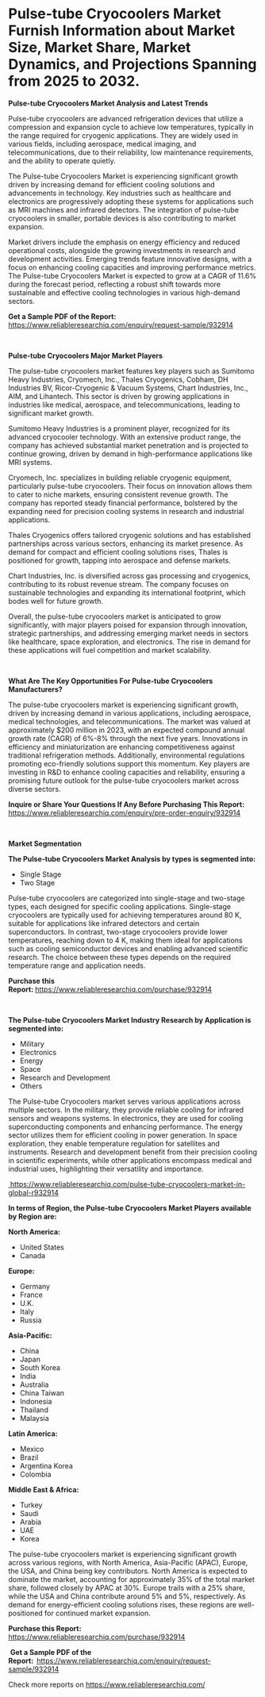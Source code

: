 <p><h1>Pulse-tube Cryocoolers Market Furnish Information about Market Size, Market Share, Market Dynamics, and Projections Spanning from 2025 to 2032.</h1></p><p><strong>Pulse-tube Cryocoolers Market Analysis and Latest Trends</strong></p>
<p><p>Pulse-tube cryocoolers are advanced refrigeration devices that utilize a compression and expansion cycle to achieve low temperatures, typically in the range required for cryogenic applications. They are widely used in various fields, including aerospace, medical imaging, and telecommunications, due to their reliability, low maintenance requirements, and the ability to operate quietly. </p><p>The Pulse-tube Cryocoolers Market is experiencing significant growth driven by increasing demand for efficient cooling solutions and advancements in technology. Key industries such as healthcare and electronics are progressively adopting these systems for applications such as MRI machines and infrared detectors. The integration of pulse-tube cryocoolers in smaller, portable devices is also contributing to market expansion.</p><p>Market drivers include the emphasis on energy efficiency and reduced operational costs, alongside the growing investments in research and development activities. Emerging trends feature innovative designs, with a focus on enhancing cooling capacities and improving performance metrics. The Pulse-tube Cryocoolers Market is expected to grow at a CAGR of 11.6% during the forecast period, reflecting a robust shift towards more sustainable and effective cooling technologies in various high-demand sectors.</p></p>
<p><strong>Get a Sample PDF of the Report:&nbsp;</strong> <a href="https://www.reliableresearchiq.com/enquiry/request-sample/932914?utm_campaign=2717&utm_medium=2&utm_source=Github&utm_content=ia&utm_term=21032025&utm_id=pulse-tube-cryocoolers">https://www.reliableresearchiq.com/enquiry/request-sample/932914</a></p>
<p>&nbsp;</p>
<p><strong>Pulse-tube Cryocoolers Major Market Players</strong></p>
<p><p>The pulse-tube cryocoolers market features key players such as Sumitomo Heavy Industries, Cryomech, Inc., Thales Cryogenics, Cobham, DH Industries BV, Ricor-Cryogenic & Vacuum Systems, Chart Industries, Inc., AIM, and Lihantech. This sector is driven by growing applications in industries like medical, aerospace, and telecommunications, leading to significant market growth.</p><p>Sumitomo Heavy Industries is a prominent player, recognized for its advanced cryocooler technology. With an extensive product range, the company has achieved substantial market penetration and is projected to continue growing, driven by demand in high-performance applications like MRI systems.</p><p>Cryomech, Inc. specializes in building reliable cryogenic equipment, particularly pulse-tube cryocoolers. Their focus on innovation allows them to cater to niche markets, ensuring consistent revenue growth. The company has reported steady financial performance, bolstered by the expanding need for precision cooling systems in research and industrial applications.</p><p>Thales Cryogenics offers tailored cryogenic solutions and has established partnerships across various sectors, enhancing its market presence. As demand for compact and efficient cooling solutions rises, Thales is positioned for growth, tapping into aerospace and defense markets.</p><p>Chart Industries, Inc. is diversified across gas processing and cryogenics, contributing to its robust revenue stream. The company focuses on sustainable technologies and expanding its international footprint, which bodes well for future growth.</p><p>Overall, the pulse-tube cryocoolers market is anticipated to grow significantly, with major players poised for expansion through innovation, strategic partnerships, and addressing emerging market needs in sectors like healthcare, space exploration, and electronics. The rise in demand for these applications will fuel competition and market scalability.</p></p>
<p>&nbsp;</p>
<p><strong>What Are The Key Opportunities For Pulse-tube Cryocoolers Manufacturers?</strong></p>
<p><p>The pulse-tube cryocoolers market is experiencing significant growth, driven by increasing demand in various applications, including aerospace, medical technologies, and telecommunications. The market was valued at approximately $200 million in 2023, with an expected compound annual growth rate (CAGR) of 6%-8% through the next five years. Innovations in efficiency and miniaturization are enhancing competitiveness against traditional refrigeration methods. Additionally, environmental regulations promoting eco-friendly solutions support this momentum. Key players are investing in R&D to enhance cooling capacities and reliability, ensuring a promising future outlook for the pulse-tube cryocoolers market across diverse sectors.</p></p>
<p><strong>Inquire or Share Your Questions If Any Before Purchasing This Report:</strong> <a href="https://www.reliableresearchiq.com/enquiry/pre-order-enquiry/932914?utm_campaign=2717&utm_medium=2&utm_source=Github&utm_content=ia&utm_term=21032025&utm_id=pulse-tube-cryocoolers">https://www.reliableresearchiq.com/enquiry/pre-order-enquiry/932914</a></p>
<p>&nbsp;</p>
<p><strong>Market Segmentation</strong></p>
<p><strong>The Pulse-tube Cryocoolers Market Analysis by types is segmented into:</strong></p>
<p><ul><li>Single Stage</li><li>Two Stage</li></ul></p>
<p><p>Pulse-tube cryocoolers are categorized into single-stage and two-stage types, each designed for specific cooling applications. Single-stage cryocoolers are typically used for achieving temperatures around 80 K, suitable for applications like infrared detectors and certain superconductors. In contrast, two-stage cryocoolers provide lower temperatures, reaching down to 4 K, making them ideal for applications such as cooling semiconductor devices and enabling advanced scientific research. The choice between these types depends on the required temperature range and application needs.</p></p>
<p><strong>Purchase this Report:&nbsp;</strong><a href="https://www.reliableresearchiq.com/purchase/932914?utm_campaign=2717&utm_medium=2&utm_source=Github&utm_content=ia&utm_term=21032025&utm_id=pulse-tube-cryocoolers">https://www.reliableresearchiq.com/purchase/932914</a></p>
<p>&nbsp;</p>
<p><strong>The Pulse-tube Cryocoolers Market Industry Research by Application is segmented into:</strong></p>
<p><ul><li>Military</li><li>Electronics</li><li>Energy</li><li>Space</li><li>Research and Development</li><li>Others</li></ul></p>
<p><p>The Pulse-tube Cryocoolers market serves various applications across multiple sectors. In the military, they provide reliable cooling for infrared sensors and weapons systems. In electronics, they are used for cooling superconducting components and enhancing performance. The energy sector utilizes them for efficient cooling in power generation. In space exploration, they enable temperature regulation for satellites and instruments. Research and development benefit from their precision cooling in scientific experiments, while other applications encompass medical and industrial uses, highlighting their versatility and importance.</p></p>
<p><a href="https://www.reliableresearchiq.com/pulse-tube-cryocoolers-market-in-global-r932914?utm_campaign=2717&utm_medium=2&utm_source=Github&utm_content=ia&utm_term=21032025&utm_id=pulse-tube-cryocoolers">&nbsp;https://www.reliableresearchiq.com/pulse-tube-cryocoolers-market-in-global-r932914</a></p>
<p><strong>In terms of Region, the Pulse-tube Cryocoolers Market Players available by Region are:</strong></p>
<p>
    <p> <strong> North America: </strong>
        <ul>
            <li>United States</li>
            <li>Canada</li>
        </ul>
        </p> 
    <p> <strong> Europe: </strong>
        <ul>
            <li>Germany</li>
            <li>France</li>
            <li>U.K.</li>
            <li>Italy</li>
            <li>Russia</li>
        </ul>
        </p> 
    <p> <strong> Asia-Pacific: </strong>
        <ul>
            <li>China</li>
            <li>Japan</li>
            <li>South Korea</li>
            <li>India</li>
            <li>Australia</li>
            <li>China Taiwan</li>
            <li>Indonesia</li>
            <li>Thailand</li>
            <li>Malaysia</li>
        </ul>
        </p> 
    <p> <strong> Latin America: </strong>
        <ul>
            <li>Mexico</li>
            <li>Brazil</li>
            <li>Argentina Korea</li>
            <li>Colombia</li>
        </ul>
        </p> 
    <p> <strong> Middle East & Africa: </strong>
        <ul>
            <li>Turkey</li>
            <li>Saudi</li>
            <li>Arabia</li>
            <li>UAE</li>
            <li>Korea</li>
        </ul>
    </p>
    </p>
<p><p>The pulse-tube cryocoolers market is experiencing significant growth across various regions, with North America, Asia-Pacific (APAC), Europe, the USA, and China being key contributors. North America is expected to dominate the market, accounting for approximately 35% of the total market share, followed closely by APAC at 30%. Europe trails with a 25% share, while the USA and China contribute around 5% and 5%, respectively. As demand for energy-efficient cooling solutions rises, these regions are well-positioned for continued market expansion.</p></p>
<p><strong>Purchase this Report: </strong><a href="https://www.reliableresearchiq.com/purchase/932914?utm_campaign=2717&utm_medium=2&utm_source=Github&utm_content=ia&utm_term=21032025&utm_id=pulse-tube-cryocoolers">https://www.reliableresearchiq.com/purchase/932914</a></p>
<p>&nbsp;<strong>Get a Sample PDF of the Report:&nbsp;&nbsp;</strong><a href="https://www.reliableresearchiq.com/enquiry/request-sample/932914?utm_campaign=2717&utm_medium=2&utm_source=Github&utm_content=ia&utm_term=21032025&utm_id=pulse-tube-cryocoolers">https://www.reliableresearchiq.com/enquiry/request-sample/932914</a></p>
<p><strong></strong></p>
<p>Check more reports on <a href="https://www.reliableresearchiq.com/?utm_campaign=2717&utm_medium=2&utm_source=Github&utm_content=ia&utm_term=21032025&utm_id=pulse-tube-cryocoolers">https://www.reliableresearchiq.com/</a></p>